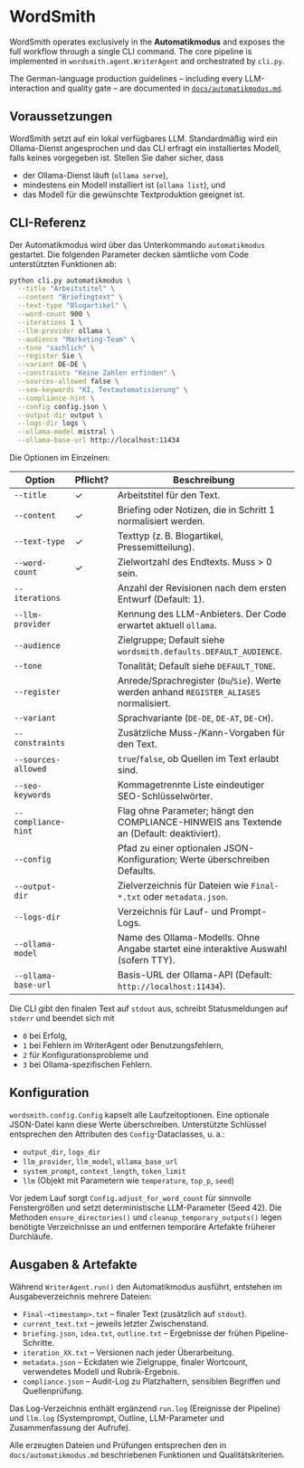 # WordSmith

WordSmith operates exclusively in the **Automatikmodus** and exposes the
full workflow through a single CLI command. The core pipeline is
implemented in `wordsmith.agent.WriterAgent` and orchestrated by
`cli.py`.

The German-language production guidelines – including every
LLM-interaction and quality gate – are documented in
[`docs/automatikmodus.md`](docs/automatikmodus.md).

## Voraussetzungen

WordSmith setzt auf ein lokal verfügbares LLM. Standardmäßig wird ein
Ollama-Dienst angesprochen und das CLI erfragt ein installiertes Modell,
falls keines vorgegeben ist. Stellen Sie daher sicher, dass

* der Ollama-Dienst läuft (`ollama serve`),
* mindestens ein Modell installiert ist (`ollama list`), und
* das Modell für die gewünschte Textproduktion geeignet ist.

## CLI-Referenz

Der Automatikmodus wird über das Unterkommando `automatikmodus`
gestartet. Die folgenden Parameter decken sämtliche vom Code
unterstützten Funktionen ab:

```bash
python cli.py automatikmodus \
  --title "Arbeitstitel" \
  --content "Briefingtext" \
  --text-type "Blogartikel" \
  --word-count 900 \
  --iterations 1 \
  --llm-provider ollama \
  --audience "Marketing-Team" \
  --tone "sachlich" \
  --register Sie \
  --variant DE-DE \
  --constraints "Keine Zahlen erfinden" \
  --sources-allowed false \
  --seo-keywords "KI, Textautomatisierung" \
  --compliance-hint \
  --config config.json \
  --output-dir output \
  --logs-dir logs \
  --ollama-model mistral \
  --ollama-base-url http://localhost:11434
```

Die Optionen im Einzelnen:

| Option | Pflicht? | Beschreibung |
| ------ | -------- | ------------ |
| `--title` | ✓ | Arbeitstitel für den Text. |
| `--content` | ✓ | Briefing oder Notizen, die in Schritt 1 normalisiert werden. |
| `--text-type` | ✓ | Texttyp (z. B. Blogartikel, Pressemitteilung). |
| `--word-count` | ✓ | Zielwortzahl des Endtexts. Muss > 0 sein. |
| `--iterations` |   | Anzahl der Revisionen nach dem ersten Entwurf (Default: 1). |
| `--llm-provider` |   | Kennung des LLM-Anbieters. Der Code erwartet aktuell `ollama`. |
| `--audience` |   | Zielgruppe; Default siehe `wordsmith.defaults.DEFAULT_AUDIENCE`. |
| `--tone` |   | Tonalität; Default siehe `DEFAULT_TONE`. |
| `--register` |   | Anrede/Sprachregister (`Du`/`Sie`). Werte werden anhand `REGISTER_ALIASES` normalisiert. |
| `--variant` |   | Sprachvariante (`DE-DE`, `DE-AT`, `DE-CH`). |
| `--constraints` |   | Zusätzliche Muss-/Kann-Vorgaben für den Text. |
| `--sources-allowed` |   | `true`/`false`, ob Quellen im Text erlaubt sind. |
| `--seo-keywords` |   | Kommagetrennte Liste eindeutiger SEO-Schlüsselwörter. |
| `--compliance-hint` |   | Flag ohne Parameter; hängt den COMPLIANCE-HINWEIS ans Textende an (Default: deaktiviert). |
| `--config` |   | Pfad zu einer optionalen JSON-Konfiguration; Werte überschreiben Defaults. |
| `--output-dir` |   | Zielverzeichnis für Dateien wie `Final-*.txt` oder `metadata.json`. |
| `--logs-dir` |   | Verzeichnis für Lauf- und Prompt-Logs. |
| `--ollama-model` |   | Name des Ollama-Modells. Ohne Angabe startet eine interaktive Auswahl (sofern TTY). |
| `--ollama-base-url` |   | Basis-URL der Ollama-API (Default: `http://localhost:11434`). |

Die CLI gibt den finalen Text auf `stdout` aus, schreibt Statusmeldungen
auf `stderr` und beendet sich mit

* `0` bei Erfolg,
* `1` bei Fehlern im WriterAgent oder Benutzungsfehlern,
* `2` für Konfigurationsprobleme und
* `3` bei Ollama-spezifischen Fehlern.

## Konfiguration

`wordsmith.config.Config` kapselt alle Laufzeitoptionen. Eine optionale
JSON-Datei kann diese Werte überschreiben. Unterstützte Schlüssel
entsprechen den Attributen des `Config`-Dataclasses, u. a.:

* `output_dir`, `logs_dir`
* `llm_provider`, `llm_model`, `ollama_base_url`
* `system_prompt`, `context_length`, `token_limit`
* `llm` (Objekt mit Parametern wie `temperature`, `top_p`, `seed`)

Vor jedem Lauf sorgt `Config.adjust_for_word_count` für sinnvolle
Fenstergrößen und setzt deterministische LLM-Parameter (Seed 42). Die
Methoden `ensure_directories()` und `cleanup_temporary_outputs()` legen
benötigte Verzeichnisse an und entfernen temporäre Artefakte früherer
Durchläufe.

## Ausgaben & Artefakte

Während `WriterAgent.run()` den Automatikmodus ausführt, entstehen im
Ausgabeverzeichnis mehrere Dateien:

* `Final-<timestamp>.txt` – finaler Text (zusätzlich auf `stdout`).
* `current_text.txt` – jeweils letzter Zwischenstand.
* `briefing.json`, `idea.txt`, `outline.txt` – Ergebnisse der frühen Pipeline-Schritte.
* `iteration_XX.txt` – Versionen nach jeder Überarbeitung.
* `metadata.json` – Eckdaten wie Zielgruppe, finaler Wortcount,
  verwendetes Modell und Rubrik-Ergebnis.
* `compliance.json` – Audit-Log zu Platzhaltern, sensiblen Begriffen und Quellenprüfung.

Das Log-Verzeichnis enthält ergänzend `run.log` (Ereignisse der
Pipeline) und `llm.log` (Systemprompt, Outline, LLM-Parameter und
Zusammenfassung der Aufrufe).

Alle erzeugten Dateien und Prüfungen entsprechen den in
`docs/automatikmodus.md` beschriebenen Funktionen und Qualitätskriterien.
